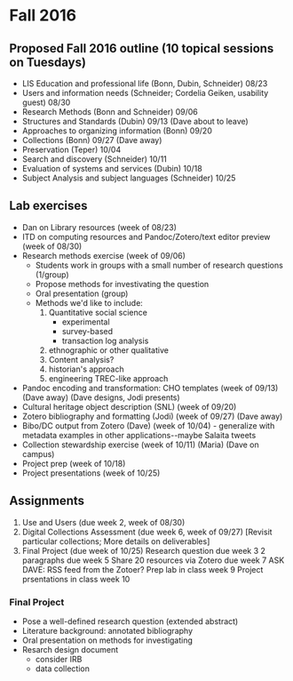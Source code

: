 # Fall 2016

## Proposed Fall 2016 outline (10 topical sessions on Tuesdays)
- LIS Education and professional life    (Bonn, Dubin, Schneider) 08/23
- Users and information needs            (Schneider; Cordelia Geiken, usability guest)              08/30
- Research Methods                       (Bonn and Schneider)             09/06 
- Structures and Standards               (Dubin)             09/13 (Dave about to leave)
- Approaches to organizing information   (Bonn)              09/20
- Collections                            (Bonn)              09/27 (Dave away)
- Preservation                           (Teper)   10/04
- Search and discovery                   (Schneider)         10/11
- Evaluation of systems and services     (Dubin)    10/18
- Subject Analysis and subject languages (Schneider)     10/25

## Lab exercises
- Dan on Library resources (week of 08/23)
- ITD on computing resources and Pandoc/Zotero/text editor preview (week of 08/30)
- Research methods exercise (week of 09/06)
  - Students work in groups with a small number of research questions (1/group)
  - Propose methods for investivating the question
  - Oral presentation (group)
  - Methods we'd like to include:
     1. Quantitative social science
           - experimental
           - survey-based
           - transaction log analysis
     2. ethnographic or other qualitative
     3. Content analysis?
     4. historian's approach
     5. engineering TREC-like approach
- Pandoc encoding and transformation: CHO templates (week of 09/13) (Dave away)  (Dave designs, Jodi presents)
- Cultural heritage object description (SNL) (week of 09/20)
- Zotero bibliography and formatting (Jodi) (week of 09/27) (Dave away)
- Bibo/DC output from Zotero  (Dave) (week of 10/04)
      - generalize with metadata examples in other applications--maybe Salaita tweets
- Collection stewardship exercise (week of 10/11) (Maria) (Dave on campus)
- Project prep (week of 10/18)
- Project presentations (week of 10/25)


## Assignments
1. Use and Users (due week 2, week of 08/30)
2. Digital Collections Assessment (due week 6, week of 09/27) [Revisit particular collections; More details on deliverables]
3. Final Project (due week of 10/25)
Research question due week 3
2 paragraphs due week 5
Share 20 resources via Zotero due week 7  ASK DAVE: RSS feed from the Zotoer?
Prep lab in class week 9
Project prsentations in class week 10

### Final Project
 - Pose a well-defined research question (extended abstract)
 - Literature background: annotated bibliography
 - Oral presentation on methods for investigating
 - Resarch design document
   - consider IRB
   - data collection





